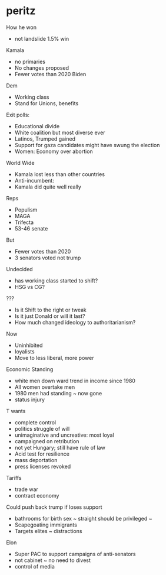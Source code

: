 # peritz

How he won

* not landslide 1.5% win

Kamala

* no primaries
* No changes proposed
* Fewer votes than 2020 Biden

Dem

* Working class
* Stand for Unions, benefits

Exit polls:

* Educational divide
* White coalition but most diverse ever
* Latinos, Trumped gained
* Support for gaza candidates might have swung the election
* Women: Economy over abortion


World Wide

* Kamala lost less than other countries
* Anti-incumbent:
* Kamala did quite well really

Reps

* Populism
* MAGA
* Trifecta
* 53-46 senate


But

* Fewer votes than 2020
* 3 senators voted not trump

Undecided

* has working class started to shift?
* HSG vs CG?

???

* Is it Shift to the right or tweak
* Is it just Donald or will it last?
* How much changed ideology to authoritarianism?

Now

* Uninhibited
* loyalists
* Move to less liberal, more power

Economic Standing

* white men down ward trend in income since 1980
* All women overtake men
* 1980 men had standing ~ now gone
* status injury

T wants

* complete control
* politics struggle of will
* unimaginative and uncreative: most loyal
* campaigned on retribution
* not yet Hungary; still have rule of law
* Acid test for resilience
* mass deportation
* press licenses revoked

Tariffs

* trade war
* contract economy

Could push back trump if loses support

* bathrooms for birth sex ~ straight should be privileged ~
* Scapegoating immigrants
* Targets elites ~ distractions

Elon

* Super PAC to support campaigns of anti-senators
* not cabinet ~ no need to divest
* control of media



